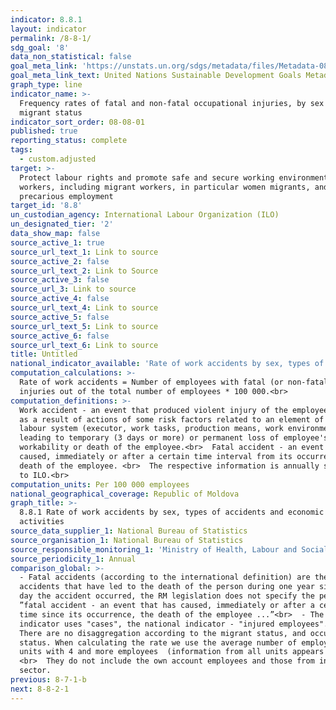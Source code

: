 ```yaml
---
indicator: 8.8.1
layout: indicator
permalink: /8-8-1/
sdg_goal: '8'
data_non_statistical: false
goal_meta_link: 'https://unstats.un.org/sdgs/metadata/files/Metadata-08-08-01.pdf'
goal_meta_link_text: United Nations Sustainable Development Goals Metadata (PDF 381 KB)
graph_type: line
indicator_name: >-
  Frequency rates of fatal and non-fatal occupational injuries, by sex and
  migrant status
indicator_sort_order: 08-08-01
published: true
reporting_status: complete
tags:
  - custom.adjusted
target: >-
  Protect labour rights and promote safe and secure working environments for all
  workers, including migrant workers, in particular women migrants, and those in
  precarious employment
target_id: '8.8'
un_custodian_agency: International Labour Organization (ILO)
un_designated_tier: '2'
data_show_map: false
source_active_1: true
source_url_text_1: Link to source
source_active_2: false
source_url_text_2: Link to Source
source_active_3: false
source_url_3: Link to source
source_active_4: false
source_url_text_4: Link to source
source_active_5: false
source_url_text_5: Link to source
source_active_6: false
source_url_text_6: Link to source
title: Untitled
national_indicator_available: 'Rate of work accidents by sex, types of accidents and economic activities'
computation_calculations: >-
  Rate of work accidents = Number of employees with fatal (or non-fatal)
  injuries out of the total number of employees * 100 000.<br>
computation_definitions: >-
  Work accident - an event that produced violent injury of the employee's body
  as a result of actions of some risk factors related to an element of the
  labour system (executor, work tasks, production means, work environment),
  leading to temporary (3 days or more) or permanent loss of employee's
  workability or death of the employee.<br>  Fatal accident - an event which
  caused, immediately or after a certain time interval from its occurrence, the
  death of the employee. <br>  The respective information is annually submitted
  to ILO.<br>
computation_units: Per 100 000 employees
national_geographical_coverage: Republic of Moldova
graph_title: >-
  8.8.1 Rate of work accidents by sex, types of accidents and economic
  activities
source_data_supplier_1: National Bureau of Statistics
source_organisation_1: National Bureau of Statistics
source_responsible_monitoring_1: 'Ministry of Health, Labour and Social Protection'
source_periodicity_1: Annual
comparison_global: >-
  - Fatal accidents (according to the international definition) are the
  accidents that have led to the death of the person during one year since the
  day the accident occurred, the RM legislation does not specify the period
  ”fatal accident - an event that has caused, immediately or after a certain
  time since its occurrence, the death of the employee ...”<br>  - The global
  indicator uses "cases", the national indicator - "injured employees".<br>  -
  There are no disaggregation according to the migrant status, and occupation
  status. When calculating the rate we use the average number of employees from
  units with 4 and more employees  (information from all units appears later).
  <br>  They do not include the own account employees and those from informal
  sector.
previous: 8-7-1-b
next: 8-8-2-1
---
```

